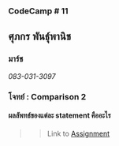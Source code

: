 ### CodeCamp # 11  

## **ศุภกร พันธุ์พานิช**  
### มาร์ช
*083-031-3097*  

### โจทย์ : Comparison 2
#### ผลลัพทธ์ของแต่ละ statement คืออะไร

>> Link to [Assignment]()